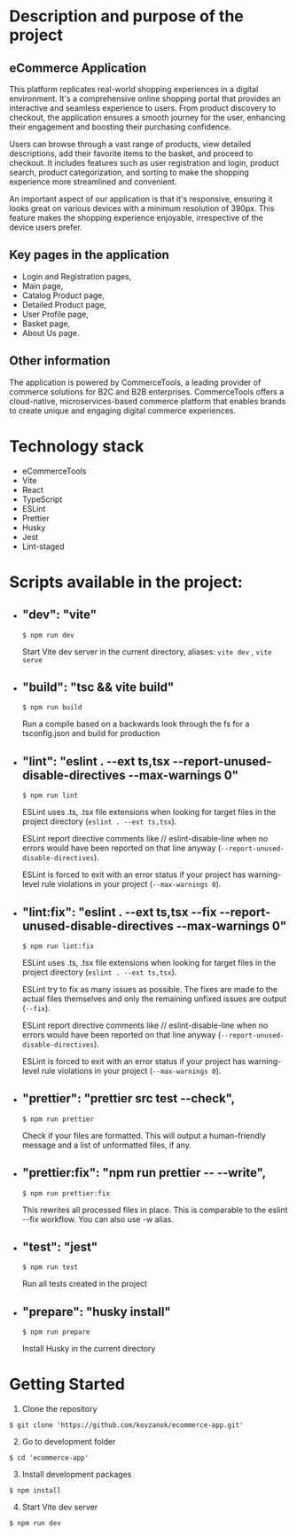# Description and purpose of the project

## eCommerce Application

This platform replicates real-world shopping experiences in a digital environment.
It's a comprehensive online shopping portal that provides an interactive and seamless experience to users. From product discovery to checkout, the application ensures a smooth journey for the user, enhancing their engagement and boosting their purchasing confidence.

Users can browse through a vast range of products, view detailed descriptions, add their favorite items to the basket, and proceed to checkout. It includes features such as user registration and login, product search, product categorization, and sorting to make the shopping experience more streamlined and convenient.

An important aspect of our application is that it's responsive, ensuring it looks great on various devices with a minimum resolution of 390px. This feature makes the shopping experience enjoyable, irrespective of the device users prefer.

## Key pages in the application

- Login and Registration pages,
- Main page,
- Catalog Product page,
- Detailed Product page,
- User Profile page,
- Basket page,
- About Us page.

## Other information

The application is powered by CommerceTools, a leading provider of commerce solutions for B2C and B2B enterprises. CommerceTools offers a cloud-native, microservices-based commerce platform that enables brands to create unique and engaging digital commerce experiences.

# Technology stack
- eCommerceTools
- Vite
- React
- TypeScript
- ESLint
- Prettier
- Husky
- Jest
- Lint-staged

# Scripts available in the project:
- ## "dev": "vite"
  ```git
  $ npm run dev
  ```
  Start Vite dev server in the current directory, aliases: `vite dev` , `vite serve`

- ## "build": "tsc && vite build"
  ```git
  $ npm run build
  ```
  Run a compile based on a backwards look through the fs for a tsconfig.json and build for production

- ## "lint": "eslint . --ext ts,tsx --report-unused-disable-directives --max-warnings 0"
  ```git
  $ npm run lint
  ```
  ESLint uses .ts, .tsx file extensions when looking for target files in the project directory (`eslint . --ext ts,tsx`).

  ESLint report directive comments like // eslint-disable-line when no errors would have been reported on that line anyway (`--report-unused-disable-directives`).

  ESLint is forced to exit with an error status if your project has warning-level rule violations in your project (`--max-warnings 0`).

- ## "lint:fix": "eslint . --ext ts,tsx --fix --report-unused-disable-directives --max-warnings 0"
  ```git
  $ npm run lint:fix
  ```
  ESLint uses .ts, .tsx file extensions when looking for target files in the project directory (`eslint . --ext ts,tsx`).

  ESLint try to fix as many issues as possible. The fixes are made to the actual files themselves and only the remaining unfixed issues are output (`--fix`).

  ESLint report directive comments like // eslint-disable-line when no errors would have been reported on that line anyway (`--report-unused-disable-directives`).

  ESLint is forced to exit with an error status if your project has warning-level rule violations in your project (`--max-warnings 0`).

- ## "prettier": "prettier src test --check",
  ```git
  $ npm run prettier
  ```
  Check if your files are formatted. This will output a human-friendly message and a list of unformatted files, if any.

- ## "prettier:fix": "npm run prettier -- --write",
  ```git
  $ npm run prettier:fix
  ```
  This rewrites all processed files in place. This is comparable to the eslint --fix workflow. You can also use -w alias.

- ## "test": "jest"
  ```git
  $ npm run test
  ```
  Run all tests created in the project

- ## "prepare": "husky install"
  ```git
  $ npm run prepare
  ```
  Install Husky in the current directory

# Getting Started
1. Clone the repository
```git
$ git clone 'https://github.com/kovzanok/ecommerce-app.git'
```
2. Go to development folder
```git
$ cd 'ecommerce-app'
```
3. Install development packages
```git
$ npm install
```
4. Start Vite dev server
```git
$ npm run dev
```